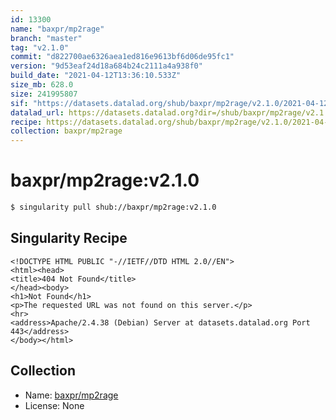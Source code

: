 ```yaml
---
id: 13300
name: "baxpr/mp2rage"
branch: "master"
tag: "v2.1.0"
commit: "d822700ae6326aea1ed816e9613bf6d06de95fc1"
version: "9d53eaf24d18a684b24c2111a4a938f0"
build_date: "2021-04-12T13:36:10.533Z"
size_mb: 628.0
size: 241995807
sif: "https://datasets.datalad.org/shub/baxpr/mp2rage/v2.1.0/2021-04-12-d822700a-9d53eaf2/9d53eaf24d18a684b24c2111a4a938f0.sif"
datalad_url: https://datasets.datalad.org?dir=/shub/baxpr/mp2rage/v2.1.0/2021-04-12-d822700a-9d53eaf2/
recipe: https://datasets.datalad.org/shub/baxpr/mp2rage/v2.1.0/2021-04-12-d822700a-9d53eaf2/Singularity
collection: baxpr/mp2rage
---
```


# baxpr/mp2rage:v2.1.0

```bash
$ singularity pull shub://baxpr/mp2rage:v2.1.0
```

## Singularity Recipe

```singularity
<!DOCTYPE HTML PUBLIC "-//IETF//DTD HTML 2.0//EN">
<html><head>
<title>404 Not Found</title>
</head><body>
<h1>Not Found</h1>
<p>The requested URL was not found on this server.</p>
<hr>
<address>Apache/2.4.38 (Debian) Server at datasets.datalad.org Port 443</address>
</body></html>
```

## Collection

 - Name: [baxpr/mp2rage](https://github.com/baxpr/mp2rage)
 - License: None

